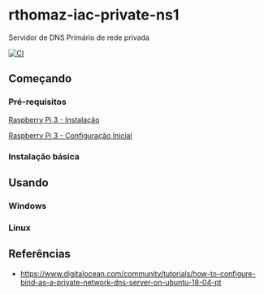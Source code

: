 # rthomaz-iac-private-ns1

Servidor de DNS Primário de rede privada

[![CI](https://github.com/rthomaz-iac/rthomaz-iac-private-ns1/workflows/CI/badge.svg)](https://github.com/rthomaz-iac/rthomaz-iac-private-ns1/actions?query=workflow%3ACI)


## Começando

### Pré-requisitos

[Raspberry Pi 3 - Instalação](https://github.com/rthomaz-iac/rthomaz-iac-wiki/wiki/Raspberry-Pi-3-Instalação)

[Raspberry Pi 3 - Configuração Inicial](https://github.com/rthomaz-iac/rthomaz-iac-wiki/wiki/Raspberry-Pi-3-Configura%C3%A7%C3%A3o-Inicial)

### Instalação básica

## Usando

### Windows

### Linux

## Referências

- https://www.digitalocean.com/community/tutorials/how-to-configure-bind-as-a-private-network-dns-server-on-ubuntu-18-04-pt
